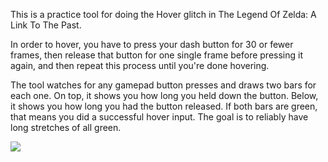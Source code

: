 This is a practice tool for doing the Hover glitch in The Legend Of Zelda: A Link To The Past.

In order to hover, you have to press your dash button for 30 or fewer frames, then release that button for one single
frame before pressing it again, and then repeat this process until you're done hovering.

The tool watches for any gamepad button presses and draws two bars for each one. On top, it shows you how long you held
down the button. Below, it shows you how long you had the button released. If both bars are green, that means you did
a successful hover input. The goal is to reliably have long stretches of all green.

![](https://i.imgur.com/VJ2BGZL.png)